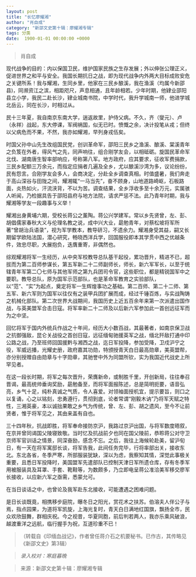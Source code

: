 ```yaml
---
layout: post
title: "长忆廖耀湘"
author: "肖自成"
category: "新邵文史第十辑：廖耀湘专辑"
tags: 分类
date:  1900-01-01 00:00:00 +0000
---
```

> 肖自成

现代战争的目的：内以保国卫民，维护国家民族之生存发展；外以伸张公理正义，促进世界之和平与安全。我国长期抗日之战，即为现代战争内外两大目标成败安危之关键所系！我与耀湘，生同乡里，他家在三民乡酿溪，我在渔溪（均属今新邵县)，同濒资江之滨，相距咫尺，声息相通，且年龄相若。少年时期，他肄业邵阳县立小学，我民二赴长沙，肄业城南书院，中学时代，我升学城南一师，他进学城北岳云，同在长沙，时相过从。

民十三年夏，我自南京东南大学，遄返故里，护侍父病。不久，齐（燮元）、卢（永祥）战起，东大停课，军阀祸国，似无已时。愤慨之余，决计投笔从戎；但终以父病危而不果，不然，我亦如耀湘，早列身戎伍矣。

时国父孙中山先生改组国民党，创训革命军，邵阳三民乡之渔溪、酿溪、棠溪青年之负笈在外者，得风气之先，同声响往，组合刚学友会，以相砥砺。旋国民革命军北伐、湖南唐生智率部响应，号称第八军。地方政府，应其要求，征收军费捐款，三民乡配额三万余元，而指定应捐者几遍及全乡，尤以酿溪沙湾为多，议论纷纷，民有怨言。合刚学友会多人，会商决定，分赴全乡调查真相。时值盛暑，我们奔走于高山深谷与田陇之间，耀湘辄“一马当先”，奋不顾身，山地道路崎岖，石板路面，炎热如火，汗流浃背，不以为苦。调查结果，全乡浮收多至十余万元，实属骇人听闻，乃检据具告于邵阳县府与地方法院，请求严惩不法。此乃青年时期，我与耀湘等学友一段趣事与义举！

耀湘出身黄埔六期，受校长蒋公之薰陶。蒋公兴学建军。常以乡先贤曾，左、彭、胡倡儒家春秋大义与伦理名教之说，成中兴大业，勗勉青年，对蔡松坡将军所著“曾胡治兵语录”，视为军学教本，教导研习，不遗余力。耀湘身受其益，嗣又长期留学欧陆法国，潜心研究，畅晓西洋兵学，回国服役即本其学贯中西之优越条件，效忠尽职，大展抱负，迭膺重寄，非偶然也。

综观耀湘将军一生经历，从中央军校教导总队基干起役，累功晋升，精进不已，超拔而为第二百师参谋长，第五军新二十二师副师长，师长，新六军军长，以至于统辖青年军第二〇七师与其他军师之第九兵团司令官，这些职位，都是精锐国军中之要职。教导总队，原为国军示范部队，也是革命军教育之实验部队，以“范”、“实”为起点，奠定将军一生辉煌事功之基础。第二百师、第二十二师、第五军、新六军则为国军以往仅有之装甲兵团扩展而成，经过千锤百炼，与实战陶铸之机械化部队。第二次世界大战期间，我国历史上近五百余年来第一次派遣出国作战，与英美盟军合击日寇。将军率新二十二师及以后新六军参加此一首创远征军而为之中坚。

回忆将军于国内外统兵作战之十年间，经历大小数百战，其最著者，如南京保卫战之抗御强敌，昆仑关战役之首创日寇，远征缅甸驰援英军之战，缅北歼敌打通中印公路之战，乃至班师回国援黔与湘西之战，迄日军投降，参加受降，卫戍沪宁之役，军威远播，光耀史册，政府嘉其功勋，特颁授青天白日最高勋章，美英盟帮，亦分别授赠自由勋章与十字勋章，其驰誉中外为同盟所钦，实为我国近代战史上所罕见者。

在这一段长时期，将军之每次晋升，荣膺新命，或制胜千里，开创新局，往往奉召晋谒，最高统帅垂询奖励，勗勉备至，而将军面报陈述，总是简明扼要，语音弘亮，乡气十足，纯朴真诚之气质，令人喜爱。对领袖面授机宜，提示要旨，则口之以复诵，心之以铭刻，忠勇遵行，贯彻到底，论者常谓“刚毅木讷”乃将军天赋之特性，三湘英豪，本以诚拙果敢之乡气为传统，曾、左、彭、胡之遗风，至今不让前贤者，惟于将军见之，其由来盖有自也。

三十四年秋，抗战即胜，将军奉命接防京沪，我路过京沪出国，与将军数度晤叙，在京并曾同谒国父陵寝致敬。当时忆及抗战前夕也同在国父陵前，恭聆蒋公对守卫京师军官训话之情景，同深奋励，感念不忘。之后，我往上海候轮赴美，留沪旬日，有一天在将军寓邸长谈，将军告我，此间任务完毕，行将率部出关，接收东北。东北各省，冬季严寒，所部服装犹缺，深以为虑，我察知其情，深觉此事极关重要，且悉日军投降时，美国盟军先遣部队已控制天津日军所遗仓库，存有冬季军用被服装具及耳罩、手套、靴鞋等，为数颇多，乃立即电呈蒋公准洽美军移交廖军长接收，以应新六军之亟需，悉蒙允可。

在当日谈话之中，也曾论及我军赴东北接收，可能遭遇之困难问题。

是日长谈既竟，相携移步庭院，曝冬日之阳光，赏花术之扶苏。伯溶夫人伴公子与焉，指点园果，为道将军凯旋，上海光复时，青天白日满地红国旗，飘扬全市，民众欢欣鼓舞，群相庆祝。今之视昔，华夏同胞，前后判若两人，我亦乐乘风破浪，越渡重洋之远航，临行握手为祝，互道珍重不已！

> （转载自《印缅血战记》，作者曾任蒋介石之机要秘书。已作古，其传略见《新邵文史》第3辑）

> *录入校对：寒庭暮晚*

> 来源：新邵文史第十辑：廖耀湘专辑